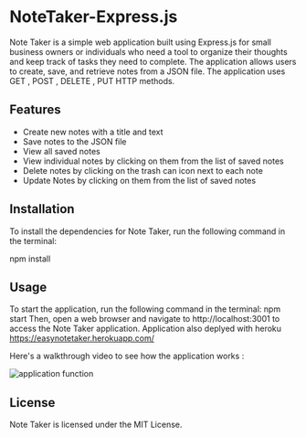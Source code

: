 # NoteTaker-Express.js
Note Taker is a simple web application built using Express.js for small business owners or individuals who need a tool to organize their thoughts and keep track of tasks they need to complete. The application allows users to create, save, and retrieve notes from a JSON file.
The application uses GET , POST , DELETE , PUT HTTP methods.

## Features
* Create new notes with a title and text
* Save notes to the JSON file
* View all saved notes
* View individual notes by clicking on them from the list of saved notes
* Delete notes by clicking on the trash can icon next to each note
* Update Notes by clicking on them from the list of saved notes
 
 ## Installation
To install the dependencies for Note Taker, run the following command in the terminal:

npm install

## Usage
To start the application, run the following command in the terminal:
npm start
Then, open a web browser and navigate to http://localhost:3001 to access the Note Taker application.
Application also deplyed with heroku https://easynotetaker.herokuapp.com/ 

Here's a walkthrough video to see how the application works :

![application function](./Develop/public/assets/gif%20function/applicationfunction.gif)


## License
Note Taker is licensed under the MIT License.
